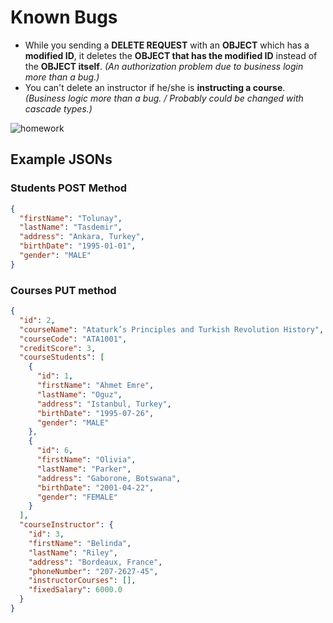 # Known Bugs

* While you sending a **DELETE REQUEST** with an **OBJECT** which has a **modified ID**, it deletes the **OBJECT that has the modified ID** instead of the **OBJECT itself**. *(An authorization problem due to business login more than a bug.)*
* You can't delete an instructor if he/she is **instructing a course**. *(Business logic more than a bug. / Probably could be changed with cascade types.)*

![homework](https://user-images.githubusercontent.com/45206582/129493929-01f3b3a7-793f-4057-959a-ac5fb05ad8a8.png)

## Example JSONs

### Students POST Method

```json
{
  "firstName": "Tolunay",
  "lastName": "Tasdemir",
  "address": "Ankara, Turkey",
  "birthDate": "1995-01-01",
  "gender": "MALE"
}
```

### Courses PUT method

```json
{
  "id": 2,
  "courseName": "Ataturk’s Principles and Turkish Revolution History",
  "courseCode": "ATA1001",
  "creditScore": 3,
  "courseStudents": [
    {
      "id": 1,
      "firstName": "Ahmet Emre",
      "lastName": "Oguz",
      "address": "Istanbul, Turkey",
      "birthDate": "1995-07-26",
      "gender": "MALE"
    },
    {
      "id": 6,
      "firstName": "Olivia",
      "lastName": "Parker",
      "address": "Gaborone, Botswana",
      "birthDate": "2001-04-22",
      "gender": "FEMALE"
    }
  ],
  "courseInstructor": {
    "id": 3,
    "firstName": "Belinda",
    "lastName": "Riley",
    "address": "Bordeaux, France",
    "phoneNumber": "207-2627-45",
    "instructorCourses": [],
    "fixedSalary": 6000.0
  }
}
```